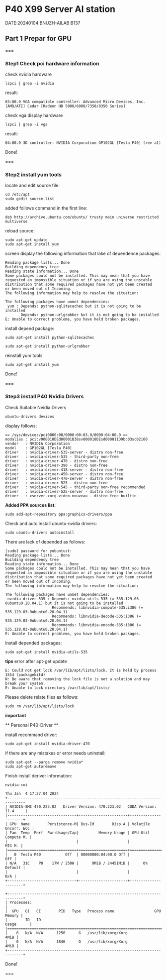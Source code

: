 # P40 X99 Server AI station
DATE:20240104 BNUZH-AILAB B137
## Part 1 Prepar for GPU

===
### Step1 Check pci hardware information

check nvidia hardware
```
lspci | grep -i nvidia
```
result:
```
03:00.0 VGA compatible controller: Advanced Micro Devices, Inc. [AMD/ATI] Cedar [Radeon HD 5000/6000/7350/8350 Series]
```

check vga display hardware
```
lspci | grep -i vga
```
result:
```
04:00.0 3D controller: NVIDIA Corporation GP102GL [Tesla P40] (rev a1)
```

Done!

===

### Step2 install yum tools
locate and edit source file:
```
cd /etc/apt
sudo gedit source.list
```

added follows command in the first line:
```
deb http://archive.ubuntu.com/ubuntu/ trusty main universe restricted multiverse
```

reload source:
```
sudo apt-get update
sudo apt-get install yum
```

screen display the following information that lake of dependence packages:
```
Reading package lists... Done
Building dependency tree       
Reading state information... Done
Some packages could not be installed. This may mean that you have
requested an impossible situation or if you are using the unstable
distribution that some required packages have not yet been created
or been moved out of Incoming.
The following information may help to resolve the situation:

The following packages have unmet dependencies:
 yum : Depends: python-sqlitecachec but it is not going to be installed
       Depends: python-urlgrabber but it is not going to be installed
E: Unable to correct problems, you have held broken packages.
```


install depend package:
```
sudo apt-get install python-sqlitecachec
```
```
sudo apt-get install python-urlgrabber
```

reinstall yum tools
```
sudo apt-get install yum
```

Done!

===

### Step3 install P40 Nvidia Drivers

Check Suitable Nvidia Drivers 
```
ubuntu-drivers devices
```
display follows:
```
== /sys/devices/pci0000:00/0000:00:03.0/0000:04:00.0 ==
modalias : pci:v000010DEd00001B38sv000010DEsd000011D9bc03sc02i00
vendor   : NVIDIA Corporation
model    : GP102GL [Tesla P40]
driver   : nvidia-driver-535-server - distro non-free
driver   : nvidia-driver-535 - third-party non-free
driver   : nvidia-driver-470 - distro non-free
driver   : nvidia-driver-390 - distro non-free
driver   : nvidia-driver-418-server - distro non-free
driver   : nvidia-driver-450-server - distro non-free
driver   : nvidia-driver-470-server - distro non-free
driver   : nvidia-driver-525 - distro non-free
driver   : nvidia-driver-545 - third-party non-free recommended
driver   : nvidia-driver-525-server - distro non-free
driver   : xserver-xorg-video-nouveau - distro free builtin
```


**Added PPA sources list:**
```
sudo add-apt-repository ppa:graphics-drivers/ppa
```

Check and auto install ubuntu-nvidia drivers:
```
sudo ubuntu-drivers autoinstall
```

There are lack of depended as follows:
```
[sudo] password for yubuntust: 
Reading package lists... Done
Building dependency tree       
Reading state information... Done
Some packages could not be installed. This may mean that you have
requested an impossible situation or if you are using the unstable
distribution that some required packages have not yet been created
or been moved out of Incoming.
The following information may help to resolve the situation:

The following packages have unmet dependencies:
 nvidia-driver-535 : Depends: nvidia-utils-535 (= 535.129.03-0ubuntu0.20.04.1) but it is not going to be installed
                     Recommends: libnvidia-compute-535:i386 (= 535.129.03-0ubuntu0.20.04.1)
                     Recommends: libnvidia-decode-535:i386 (= 535.129.03-0ubuntu0.20.04.1)
                     Recommends: libnvidia-encode-535:i386 (= 535.129.03-0ubuntu0.20.04.1)
E: Unable to correct problems, you have held broken packages.
```

Install depended packages:
```
sudo apt-get install nvidia-utils-535
```

**tips**
error after apt-get update
```
E: Could not get lock /var/lib/apt/lists/lock. It is held by process 1554 (packagekitd)
N: Be aware that removing the lock file is not a solution and may break your system.
E: Unable to lock directory /var/lib/apt/lists/
```

Please delete relate files as follows:
```
sudo rm /var/lib/apt/lists/lock
```

**important**

** Personal P40-Driver **

install recommand driver:
```
sudo apt-get install nvidia-driver-470
```

if there are any mistakes or error needs uninstall:
```
sudo apt-get --purge remove nvidia*
sudo apt-get autoremove
```

Finish install deriver information:
```
nvidia-smi

Thu Jan  4 17:27:04 2024       
+-----------------------------------------------------------------------------+
| NVIDIA-SMI 470.223.02   Driver Version: 470.223.02   CUDA Version: 11.4     |
|-------------------------------+----------------------+----------------------+
| GPU  Name        Persistence-M| Bus-Id        Disp.A | Volatile Uncorr. ECC |
| Fan  Temp  Perf  Pwr:Usage/Cap|         Memory-Usage | GPU-Util  Compute M. |
|                               |                      |               MIG M. |
|===============================+======================+======================|
|   0  Tesla P40           Off  | 00000000:04:00.0 Off |                  Off |
| N/A   31C    P8    17W / 250W |      9MiB / 24451MiB |      0%      Default |
|                               |                      |                  N/A |
+-------------------------------+----------------------+----------------------+
                                                                               
+-----------------------------------------------------------------------------+
| Processes:                                                                  |
|  GPU   GI   CI        PID   Type   Process name                  GPU Memory |
|        ID   ID                                                   Usage      |
|=============================================================================|
|    0   N/A  N/A      1250      G   /usr/lib/xorg/Xorg                  4MiB |
|    0   N/A  N/A      1846      G   /usr/lib/xorg/Xorg                  4MiB |
+-----------------------------------------------------------------------------+
```

Done!

===

